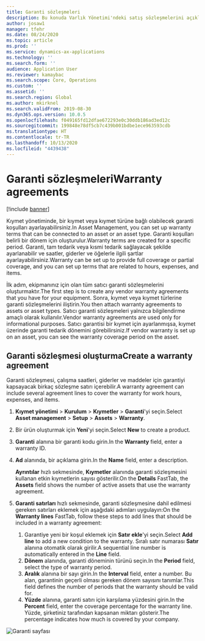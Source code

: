 ```yaml
---
title: Garanti sözleşmeleri
description: Bu konuda Varlık Yönetimi'ndeki satış sözleşmelerini açıklanmaktadır.
author: josaw1
manager: tfehr
ms.date: 08/24/2020
ms.topic: article
ms.prod: ''
ms.service: dynamics-ax-applications
ms.technology: ''
ms.search.form: ''
audience: Application User
ms.reviewer: kamaybac
ms.search.scope: Core, Operations
ms.custom: ''
ms.assetid: ''
ms.search.region: Global
ms.author: mkirknel
ms.search.validFrom: 2019-08-30
ms.dyn365.ops.version: 10.0.5
ms.openlocfilehash: f049165fd12dfae672293e0c30ddb186ad3ed12c
ms.sourcegitcommit: 199848e78df5cb7c439b001bdbe1ece963593cdb
ms.translationtype: HT
ms.contentlocale: tr-TR
ms.lasthandoff: 10/13/2020
ms.locfileid: "4439438"
---
```

# <a name="warranty-agreements"></a><span data-ttu-id="25388-103">Garanti sözleşmeleri</span><span class="sxs-lookup"><span data-stu-id="25388-103">Warranty agreements</span></span>

[!include [banner](../../includes/banner.md)]

 


<span data-ttu-id="25388-104">Kıymet yönetiminde, bir kıymet veya kıymet türüne bağlı olabilecek garanti koşulları ayarlayabilirsiniz.</span><span class="sxs-lookup"><span data-stu-id="25388-104">In Asset Management, you can set up warranty terms that can be connected to an asset or an asset type.</span></span> <span data-ttu-id="25388-105">Garanti koşulları belirli bir dönem için oluşturulur.</span><span class="sxs-lookup"><span data-stu-id="25388-105">Warranty terms are created for a specific period.</span></span> <span data-ttu-id="25388-106">Garanti, tam tedarik veya kısmi tedarik sağlayacak şekilde ayarlanabilir ve saatler, giderler ve öğelerle ilgili şartlar ayarlayabilirsiniz.</span><span class="sxs-lookup"><span data-stu-id="25388-106">Warranty can be set up to provide full coverage or partial coverage, and you can set up terms that are related to hours, expenses, and items.</span></span>

<span data-ttu-id="25388-107">İlk adım, ekipmanınız için olan tüm satıcı garanti sözleşmelerini oluşturmaktır.</span><span class="sxs-lookup"><span data-stu-id="25388-107">The first step is to create any vendor warranty agreements that you have for your equipment.</span></span> <span data-ttu-id="25388-108">Sonra, kıymet veya kıymet türlerine garanti sözleşmelerini iliştirin.</span><span class="sxs-lookup"><span data-stu-id="25388-108">You then attach warranty agreements to assets or asset types.</span></span> <span data-ttu-id="25388-109">Satıcı garanti sözleşmeleri yalnızca bilgilendirme amaçlı olarak kullanılır.</span><span class="sxs-lookup"><span data-stu-id="25388-109">Vendor warranty agreements are used only for informational purposes.</span></span> <span data-ttu-id="25388-110">Satıcı garantisi bir kıymet için ayarlanmışsa, kıymet üzerinde garanti tedarik dönemini görebilirsiniz.</span><span class="sxs-lookup"><span data-stu-id="25388-110">If vendor warranty is set up on an asset, you can see the warranty coverage period on the asset.</span></span>

## <a name="create-a-warranty-agreement"></a><span data-ttu-id="25388-111">Garanti sözleşmesi oluşturma</span><span class="sxs-lookup"><span data-stu-id="25388-111">Create a warranty agreement</span></span>

<span data-ttu-id="25388-112">Garanti sözleşmesi, çalışma saatleri, giderler ve maddeler için garantiyi kapsayacak birkaç sözleşme satırı içerebilir.</span><span class="sxs-lookup"><span data-stu-id="25388-112">A warranty agreement can include several agreement lines to cover the warranty for work hours, expenses, and items.</span></span>

1. <span data-ttu-id="25388-113">**Kıymet yönetimi** \> **Kurulum** \> **Kıymetler** \> **Garanti**'yi seçin.</span><span class="sxs-lookup"><span data-stu-id="25388-113">Select **Asset management** \> **Setup** \> **Assets** \> **Warranty**.</span></span>
2. <span data-ttu-id="25388-114">Bir ürün oluşturmak için **Yeni**'yi seçin.</span><span class="sxs-lookup"><span data-stu-id="25388-114">Select **New** to create a product.</span></span>
3. <span data-ttu-id="25388-115">**Garanti** alanına bir garanti kodu girin.</span><span class="sxs-lookup"><span data-stu-id="25388-115">In the **Warranty** field, enter a warranty ID.</span></span> 
4. <span data-ttu-id="25388-116">**Ad** alanında, bir açıklama girin.</span><span class="sxs-lookup"><span data-stu-id="25388-116">In the **Name** field, enter a description.</span></span>

    <span data-ttu-id="25388-117">**Ayrıntılar** hızlı sekmesinde, **Kıymetler** alanında garanti sözleşmesini kullanan etkin kıymetlerin sayısı gösterilir.</span><span class="sxs-lookup"><span data-stu-id="25388-117">On the **Details** FastTab, the **Assets** field shows the number of active assets that use the warranty agreement.</span></span>

5. <span data-ttu-id="25388-118">**Garanti satırları** hızlı sekmesinde, garanti sözleşmesine dahil edilmesi gereken satırları eklemek için aşağıdaki adımları uygulayın:</span><span class="sxs-lookup"><span data-stu-id="25388-118">On the **Warranty lines** FastTab, follow these steps to add lines that should be included in a warranty agreement:</span></span>

    1. <span data-ttu-id="25388-119">Garantiye yeni bir koşul eklemek için **Satır ekle**'yi seçin.</span><span class="sxs-lookup"><span data-stu-id="25388-119">Select **Add line** to add a new condition to the warranty.</span></span> <span data-ttu-id="25388-120">Sıralı satır numarası **Satır** alanına otomatik olarak girilir.</span><span class="sxs-lookup"><span data-stu-id="25388-120">A sequential line number is automatically entered in the **Line** field.</span></span>
    2. <span data-ttu-id="25388-121">**Dönem** alanında, garanti döneminin türünü seçin.</span><span class="sxs-lookup"><span data-stu-id="25388-121">In the **Period** field, select the type of warranty period.</span></span>
    3. <span data-ttu-id="25388-122">**Aralık** alanına bir sayı girin.</span><span class="sxs-lookup"><span data-stu-id="25388-122">In the **Interval** field, enter a number.</span></span> <span data-ttu-id="25388-123">Bu alan, garantinin geçerli olması gereken dönem sayısını tanımlar.</span><span class="sxs-lookup"><span data-stu-id="25388-123">This field defines the number of periods that the warranty should be valid for.</span></span>
    4. <span data-ttu-id="25388-124">**Yüzde** alanına, garanti satırı için karşılama yüzdesini girin.</span><span class="sxs-lookup"><span data-stu-id="25388-124">In the **Percent** field, enter the coverage percentage for the warranty line.</span></span> <span data-ttu-id="25388-125">Yüzde, şirketiniz tarafından kapsanan miktarı gösterir.</span><span class="sxs-lookup"><span data-stu-id="25388-125">The percentage indicates how much is covered by your company.</span></span>

![Garanti sayfası](media/01-warranty.png)
